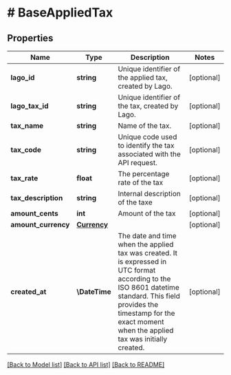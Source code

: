 # # BaseAppliedTax

## Properties

Name | Type | Description | Notes
------------ | ------------- | ------------- | -------------
**lago_id** | **string** | Unique identifier of the applied tax, created by Lago. | [optional]
**lago_tax_id** | **string** | Unique identifier of the tax, created by Lago. | [optional]
**tax_name** | **string** | Name of the tax. | [optional]
**tax_code** | **string** | Unique code used to identify the tax associated with the API request. | [optional]
**tax_rate** | **float** | The percentage rate of the tax | [optional]
**tax_description** | **string** | Internal description of the taxe | [optional]
**amount_cents** | **int** | Amount of the tax | [optional]
**amount_currency** | [**Currency**](Currency.md) |  | [optional]
**created_at** | **\DateTime** | The date and time when the applied tax was created. It is expressed in UTC format according to the ISO 8601 datetime standard. This field provides the timestamp for the exact moment when the applied tax was initially created. | [optional]

[[Back to Model list]](../../README.md#models) [[Back to API list]](../../README.md#endpoints) [[Back to README]](../../README.md)
